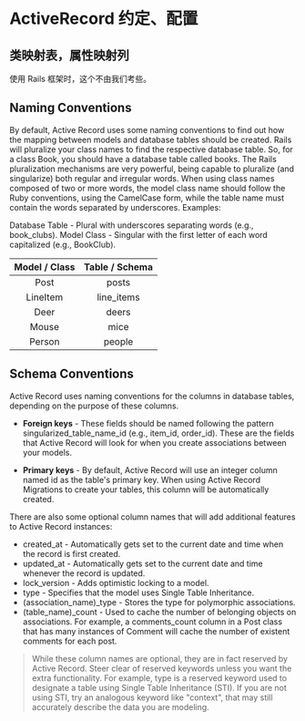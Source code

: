 # ActiveRecord 约定、配置

## 类映射表，属性映射列

使用 Rails 框架时，这个不由我们考些。

## Naming Conventions

By default, Active Record uses some naming conventions to find out how the mapping between models and database tables should be created. Rails will pluralize your class names to find the respective database table. So, for a class Book, you should have a database table called books. The Rails pluralization mechanisms are very powerful, being capable to pluralize (and singularize) both regular and irregular words. When using class names composed of two or more words, the model class name should follow the Ruby conventions, using the CamelCase form, while the table name must contain the words separated by underscores. Examples:

Database Table - Plural with underscores separating words (e.g., book_clubs).
Model Class - Singular with the first letter of each word capitalized (e.g., BookClub).

|Model / Class |	Table / Schema|
|:----:|:---:|
|Post|	posts|
|LineItem|	line_items|
|Deer|	deers|
|Mouse|	mice|
|Person	|people|

## Schema Conventions

Active Record uses naming conventions for the columns in database tables, depending on the purpose of these columns.

 - **Foreign keys** - These fields should be named following the pattern singularized_table_name_id (e.g., item_id, order_id). These are the fields that Active Record will look for when you create associations between your models.

- **Primary keys** - By default, Active Record will use an integer column named id as the table's primary key. When using Active Record Migrations to create your tables, this column will be automatically created.

There are also some optional column names that will add additional features to Active Record instances:

- created_at - Automatically gets set to the current date and time when the record is first created.
- updated_at - Automatically gets set to the current date and time whenever the record is updated.
- lock_version - Adds optimistic locking to a model.
- type - Specifies that the model uses Single Table Inheritance.
- (association_name)_type - Stores the type for polymorphic associations.
- (table_name)_count - Used to cache the number of belonging objects on associations. For example, a comments_count column in a Post class that has many instances of Comment will cache the number of existent comments for each post.

> While these column names are optional, they are in fact reserved by Active Record. Steer clear of reserved keywords unless you want the extra functionality. For example, type is a reserved keyword used to designate a table using Single Table Inheritance (STI). If you are not using STI, try an analogous keyword like "context", that may still accurately describe the data you are modeling.
